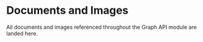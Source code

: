 # Documents and Images

All documents and images referenced throughout the Graph API module are landed here.
